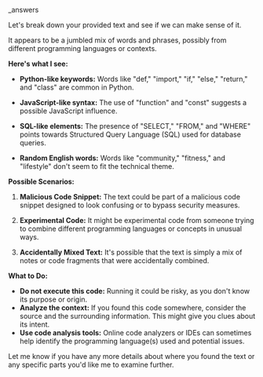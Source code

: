 _answers





Let's break down your provided text and see if we can make sense of it.

It appears to be a jumbled mix of words and phrases, possibly from different programming languages or contexts. 

**Here's what I see:**

* **Python-like keywords:** Words like "def," "import," "if," "else," "return," and "class"  are common in Python.
* **JavaScript-like syntax:** The use of "function" and "const" suggests a possible JavaScript influence.
* **SQL-like elements:** The presence of "SELECT," "FROM," and "WHERE" points towards Structured Query Language (SQL) used for database queries.

* **Random English words:** Words like "community," "fitness," and "lifestyle" don't seem to fit the technical theme.

**Possible Scenarios:**

1. **Malicious Code Snippet:**  The text could be part of a malicious code snippet designed to look confusing or to bypass security measures.

2. **Experimental Code:** It might be experimental code from someone trying to combine different programming languages or concepts in unusual ways.

3. **Accidentally Mixed Text:** It's possible that the text is simply a mix of notes or code fragments that were accidentally combined.

**What to Do:**

* **Do not execute this code:** Running it could be risky, as you don't know its purpose or origin.
* **Analyze the context:** If you found this code somewhere, consider the source and the surrounding information. This might give you clues about its intent.
* **Use code analysis tools:** Online code analyzers or IDEs can sometimes help identify the programming language(s) used and potential issues.


Let me know if you have any more details about where you found the text or any specific parts you'd like me to examine further.